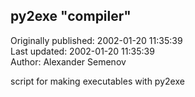 ## py2exe "compiler"  
Originally published: 2002-01-20 11:35:39  
Last updated: 2002-01-20 11:35:39  
Author: Alexander Semenov  
  
script for making executables with py2exe